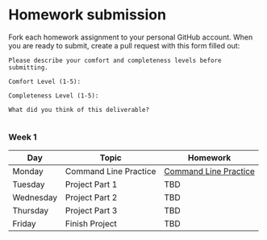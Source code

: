 # Homework submission

Fork each homework assignment to your personal GitHub account.
When you are ready to submit, create a pull request with this form filled out:

```
Please describe your comfort and completeness levels before submitting.

Comfort Level (1-5):

Completeness Level (1-5):

What did you think of this deliverable?


```

### Week 1

| Day       | Topic        | Homework                                                                              |
| ------    | -----        | --------                                                                              |
| Monday    | Command Line Practice     | [Command Line Practice](https://github.com/WDI-SEA/command-line-practice) |
| Tuesday   | Project Part 1 | TBD |
| Wednesday | Project Part 2   | TBD         |
| Thursday  | Project Part 3 | TBD       |
| Friday    | Finish Project  | TBD                                 |
